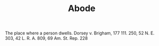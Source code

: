---
title: Abode
letter: A
permalink: "/definitions/abode.html"
body: The place where a person dwells. Dorsey v. Brigham, 177 111. 250, 52 N. E. 303,
  42 L. R. A. 809, 69 Am. St. Rep. 228
published_at: '2018-07-07'
source: Black's Law Dictionary
layout: post
---